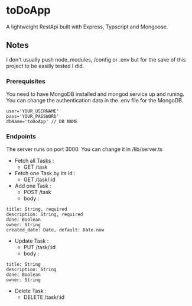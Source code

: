 # toDoApp
A lightweight RestApi built with Express, Typscript and Mongoose.
## Notes
I don't usually push node_modules, /config or .env but for the sake of this project to be easilly tested I did.
### Prerequisites

You need to have MongoDB installed and mongod service up and runing.
You can change the authentication data in the .env file for the MongoDB.
```
user='YOUR_USERNAME'
pass='YOUR_PASSWORD'
dbName='toDoApp' // DB NAME
```

### Endpoints

The server runs on port 3000. You can change it in /lib/server.ts

- Fetch all Tasks :
	- GET /task
- Fetch one Task by its id :
	- GET /task/:id
- Add one Task :
	- POST /task
  - body :
```
title: String, required
description: String, required
done: Boolean
owner: String
created_date: Date, default: Date.now
```
- Update Task :
	- PUT /task/:id
	- body :
```
title: String
description: String
done: Boolean
owner: String
```
- Delete Task :
	- DELETE /task/:id
